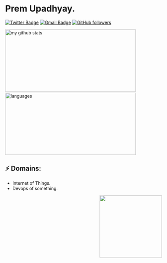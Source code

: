 # Prem Upadhyay.

[![Twitter Badge](https://img.shields.io/badge/-@prem_vu-1ca0f1?style=flat-square&labelColor=1ca0f1&logo=twitter&logoColor=white&link=https://twitter.com/prem_vu)](https://twitter.com/prem_vu) 
[![Gmail Badge](https://img.shields.io/badge/-premv.2009@gmail.com-c14438?style=flat-square&logo=Gmail&logoColor=white&link=mailto:spremv.2009@gmail.com)](mailto:premv.2009@gmail.com)
[![GitHub followers](https://img.shields.io/github/followers/Premvikash?label=Follow&style=social)](https://github.com/Premvikash/?tab=follow)

<p align="left">
<img src="https://github-readme-stats.vercel.app/api?username=Premvikash&show_icons=true&theme=buefy" alt="my github stats" height="200" width="420"/>&nbsp;<img src="https://github-readme-stats.vercel.app/api/top-langs/?username=Premvikash&layout=compact&theme=buefy" alt="languages" height="200" width="420">
</p>

## ⚡ Domains:
- Internet of Things.
- Devops of something.
<img align='right' src='https://media.giphy.com/media/bcKmIWkUMCjVm/giphy.gif' width='200"'>
